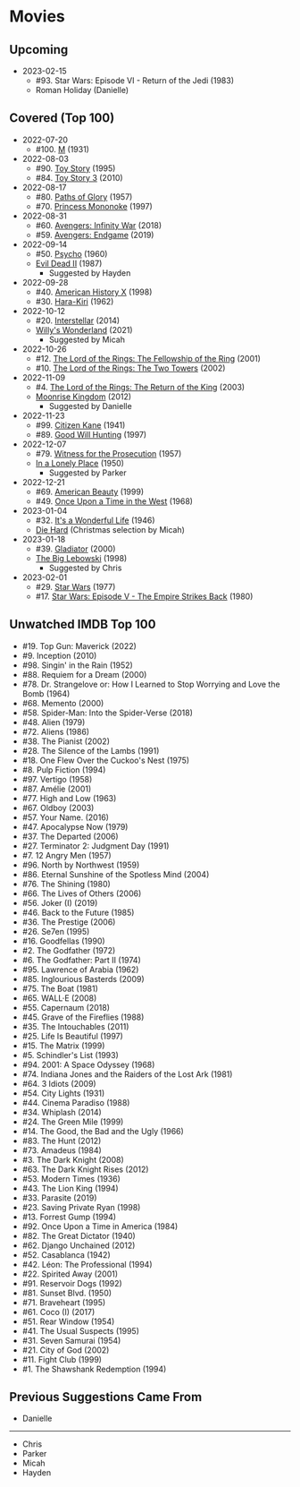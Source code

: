 # Movies

## Upcoming

- 2023-02-15
  - #93. Star Wars: Episode VI - Return of the Jedi (1983)
  - Roman Holiday (Danielle)

## Covered (Top 100)

- 2022-07-20
  - #100. [M](M.md) (1931)
- 2022-08-03
  - #90. [Toy Story](Toy-Stories.md) (1995)
  - #84. [Toy Story 3](Toy-Stories.md) (2010)
- 2022-08-17
  - #80. [Paths of Glory](Paths-of-Glory.md) (1957)
  - #70. [Princess Mononoke](Princess-Mononoke.md) (1997)
- 2022-08-31
  - #60. [Avengers: Infinity War](Avengers.md) (2018)
  - #59. [Avengers: Endgame](Avengers.md) (2019)
- 2022-09-14
  - #50. [Psycho](Psycho.md) (1960)
  - [Evil Dead II](Evil-Dead-II.md) (1987)
    - Suggested by Hayden
- 2022-09-28
  - #40. [American History X](America-History-X.md) (1998)
  - #30. [Hara-Kiri](HaraKiri.md) (1962)
- 2022-10-12
  - #20. [Interstellar](Interstellar.md) (2014)
  - [Willy's Wonderland](Willys-Wondlerland.md) (2021)
    - Suggested by Micah
- 2022-10-26
  - #12. [The Lord of the Rings: The Fellowship of the Ring](Lord-of-the-Rings.md) (2001)
  - #10. [The Lord of the Rings: The Two Towers](Lord-of-the-Rings.md) (2002)
- 2022-11-09
  - #4. [The Lord of the Rings: The Return of the King](Lord-of-the-Rings.md) (2003)
  - [Moonrise Kingdom](Moonrise-Kingdom.md) (2012)
    - Suggested by Danielle
- 2022-11-23
  - #99. [Citizen Kane](Citizen-Kane.md) (1941)
  - #89. [Good Will Hunting](Good-Will-Hunting.md) (1997)
- 2022-12-07
  - #79. [Witness for the Prosecution](Witness-for-the-Prosecution.md) (1957)
  - [In a Lonely Place](In-a-Lonely-Place) (1950)
    - Suggested by Parker
- 2022-12-21
  - #69. [American Beauty](American-Beauty.md) (1999)
  - #49. [Once Upon a Time in the West](Once-Upon-a-Time-in-the-West.md) (1968)
- 2023-01-04
  - #32. [It's a Wonderful Life](Its-A-Wonderful-Life.md) (1946)
  - [Die Hard](Die-Hard.md) (Christmas selection by Micah)
- 2023-01-18
  - #39. [Gladiator](Gladiator.md) (2000)
  - [The Big Lebowski](The-Big-Lebowski.md) (1998)
    - Suggested by Chris
- 2023-02-01
  - #29. [Star Wars](Star-Wars.md) (1977)
  - #17. [Star Wars: Episode V - The Empire Strikes Back](Star-Wars.md) (1980)

## Unwatched IMDB Top 100

- #19. Top Gun: Maverick (2022)
- #9. Inception (2010)
- #98. Singin' in the Rain (1952)
- #88. Requiem for a Dream (2000)
- #78. Dr. Strangelove or: How I Learned to Stop Worrying and Love the Bomb (1964)
- #68. Memento (2000)
- #58. Spider-Man: Into the Spider-Verse (2018)
- #48. Alien (1979)
- #72. Aliens (1986)
- #38. The Pianist (2002)
- #28. The Silence of the Lambs (1991)
- #18. One Flew Over the Cuckoo's Nest (1975)
- #8. Pulp Fiction (1994)
- #97. Vertigo (1958)
- #87. Amélie (2001)
- #77. High and Low (1963)
- #67. Oldboy (2003)
- #57. Your Name. (2016)
- #47. Apocalypse Now (1979)
- #37. The Departed (2006)
- #27. Terminator 2: Judgment Day (1991)
- #7. 12 Angry Men (1957)
- #96. North by Northwest (1959)
- #86. Eternal Sunshine of the Spotless Mind (2004)
- #76. The Shining (1980)
- #66. The Lives of Others (2006)
- #56. Joker (I) (2019)
- #46. Back to the Future (1985)
- #36. The Prestige (2006)
- #26. Se7en (1995)
- #16. Goodfellas (1990)
- #2. The Godfather (1972)
- #6. The Godfather: Part II (1974)
- #95. Lawrence of Arabia (1962)
- #85. Inglourious Basterds (2009)
- #75. The Boat (1981)
- #65. WALL·E (2008)
- #55. Capernaum (2018)
- #45. Grave of the Fireflies (1988)
- #35. The Intouchables (2011)
- #25. Life Is Beautiful (1997)
- #15. The Matrix (1999)
- #5. Schindler's List (1993)
- #94. 2001: A Space Odyssey (1968)
- #74. Indiana Jones and the Raiders of the Lost Ark (1981)
- #64. 3 Idiots (2009)
- #54. City Lights (1931)
- #44. Cinema Paradiso (1988)
- #34. Whiplash (2014)
- #24. The Green Mile (1999)
- #14. The Good, the Bad and the Ugly (1966)
- #83. The Hunt (2012)
- #73. Amadeus (1984)
- #3. The Dark Knight (2008)
- #63. The Dark Knight Rises (2012)
- #53. Modern Times (1936)
- #43. The Lion King (1994)
- #33. Parasite (2019)
- #23. Saving Private Ryan (1998)
- #13. Forrest Gump (1994)
- #92. Once Upon a Time in America (1984)
- #82. The Great Dictator (1940)
- #62. Django Unchained (2012)
- #52. Casablanca (1942)
- #42. Léon: The Professional (1994)
- #22. Spirited Away (2001)
- #91. Reservoir Dogs (1992)
- #81. Sunset Blvd. (1950)
- #71. Braveheart (1995)
- #61. Coco (I) (2017)
- #51. Rear Window (1954)
- #41. The Usual Suspects (1995)
- #31. Seven Samurai (1954)
- #21. City of God (2002)
- #11. Fight Club (1999)
- #1. The Shawshank Redemption (1994)

## Previous Suggestions Came From

- Danielle
---
- Chris
- Parker
- Micah
- Hayden
